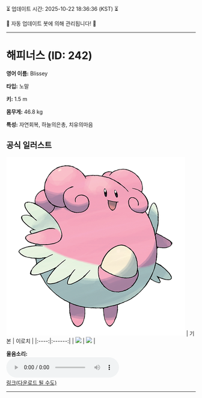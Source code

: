
⏳ 업데이트 시간: 2025-10-22 18:36:36 (KST) ⏳

🤖 자동 업데이트 봇에 의해 관리됩니다! 🤖

---

# 해피너스 (ID: 242)
**영어 이름:** Blissey

**타입:** 노말

**키:** 1.5 m

**몸무게:** 46.8 kg

**특성:** 자연회복, 하늘의은총, 치유의마음

## 공식 일러스트
![](https://raw.githubusercontent.com/PokeAPI/sprites/master/sprites/pokemon/other/official-artwork/242.png)
| 기본 | 이로치 |
|:----:|:------:|
| <img src="http://play.pokemonshowdown.com/sprites/ani/blissey.gif" width="200"> | <img src="http://play.pokemonshowdown.com/sprites/ani-shiny/blissey.gif" width="200"> |

**울음소리:**<br><audio controls src="https://raw.githubusercontent.com/PokeAPI/cries/main/cries/pokemon/latest/242.ogg"></audio><br> [링크(다운로드 될 수도)](https://raw.githubusercontent.com/PokeAPI/cries/main/cries/pokemon/latest/242.ogg)


---

